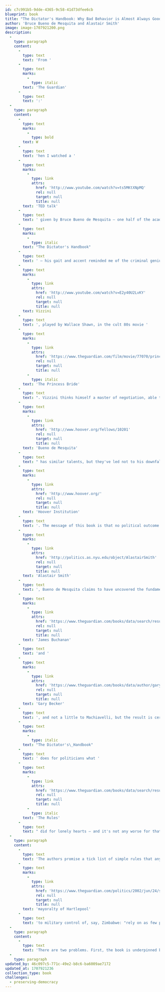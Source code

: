 ```yaml
---
id: c7c991b5-9dde-4365-9c58-41d73dfee6cb
blueprint: book
title: "The Dictator's Handbook: Why Bad Behavior is Almost Always Good Politics  (2011)"
author: 'Bruce Bueno de Mesquita and Alastair Smith'
image: image-1707921200.png
description:
  -
    type: paragraph
    content:
      -
        type: text
        text: 'From '
      -
        type: text
        marks:
          -
            type: italic
        text: 'The Guardian'
      -
        type: text
        text: ':'
  -
    type: paragraph
    content:
      -
        type: text
        marks:
          -
            type: bold
        text: W
      -
        type: text
        text: 'hen I watched a '
      -
        type: text
        marks:
          -
            type: link
            attrs:
              href: 'http://www.youtube.com/watch?v=ts5MKtXNpMQ'
              rel: null
              target: null
              title: null
        text: 'TED talk'
      -
        type: text
        text: ' given by Bruce Bueno de Mesquita – one half of the academic team behind '
      -
        type: text
        marks:
          -
            type: italic
        text: "The Dictator's Handbook"
      -
        type: text
        text: ' – his gait and accent reminded me of the criminal genius '
      -
        type: text
        marks:
          -
            type: link
            attrs:
              href: 'http://www.youtube.com/watch?v=E2y40U2LvKY'
              rel: null
              target: null
              title: null
        text: Vizzini
      -
        type: text
        text: ', played by Wallace Shawn, in the cult 80s movie '
      -
        type: text
        marks:
          -
            type: link
            attrs:
              href: 'https://www.theguardian.com/film/movie/77070/princess-bride'
              rel: null
              target: null
              title: null
          -
            type: italic
        text: 'The Princess Bride'
      -
        type: text
        text: ". Vizzini thinks himself a master of negotiation, able to see anyone's true motives and control their behaviour, but his hubris inevitably leads to his demise. "
      -
        type: text
        marks:
          -
            type: link
            attrs:
              href: 'http://www.hoover.org/fellows/10201'
              rel: null
              target: null
              title: null
        text: 'Bueno de Mesquita'
      -
        type: text
        text: " has similar talents, but they've led not to his downfall but to him becoming a senior fellow at Stanford's "
      -
        type: text
        marks:
          -
            type: link
            attrs:
              href: 'http://www.hoover.org/'
              rel: null
              target: null
              title: null
        text: 'Hoover Institution'
      -
        type: text
        text: '. The message of this book is that no political outcome is "inconceivable". Instead the behaviour of leaders is tiresomely predictable. Along with his co-writer, '
      -
        type: text
        marks:
          -
            type: link
            attrs:
              href: 'http://politics.as.nyu.edu/object/AlastairSmith'
              rel: null
              target: null
              title: null
        text: 'Alastair Smith'
      -
        type: text
        text: ', Bueno de Mesquita claims to have uncovered the fundamental laws that must be obeyed to attain and retain political power. The book owes plenty to '
      -
        type: text
        marks:
          -
            type: link
            attrs:
              href: 'https://www.theguardian.com/books/data/search/results?query=James+M+Buchanan&searchBy=all'
              rel: null
              target: null
              title: null
        text: 'James Buchanan'
      -
        type: text
        text: 'and '
      -
        type: text
        marks:
          -
            type: link
            attrs:
              href: 'https://www.theguardian.com/books/data/author/gary-s-becker'
              rel: null
              target: null
              title: null
        text: 'Gary Becker'
      -
        type: text
        text: ', and not a little to Machiavelli, but the result is certainly original. '
      -
        type: text
        marks:
          -
            type: italic
        text: "The Dictator's\_Handbook"
      -
        type: text
        text: ' does for politicians what '
      -
        type: text
        marks:
          -
            type: link
            attrs:
              href: 'https://www.theguardian.com/books/data/search/results?query=ellen+fein+and+sherrie+schneider&searchBy=all'
              rel: null
              target: null
              title: null
          -
            type: italic
        text: 'The Rules'
      -
        type: text
        text: " did for lonely hearts – and it's not any worse for that."
  -
    type: paragraph
    content:
      -
        type: text
        text: 'The authors promise a tick list of simple rules that any reader can follow should they wish to win anything from the '
      -
        type: text
        marks:
          -
            type: link
            attrs:
              href: 'https://www.theguardian.com/politics/2002/jun/24/society.localgovernment'
              rel: null
              target: null
              title: null
        text: 'mayoralty of Hartlepool'
      -
        type: text
        text: 'to military control of, say, Zimbabwe: "rely on as few people as possible", "make sure no supporter becomes irreplaceable", "find and control the money", "divide it with your allies", "don''t take money from your supporters'' pockets", and so on. These rules are illustrated with well-told political anecdotes and the book shares revealing insights about the nature of constituencies that leaders must capture in different political environments. It won''t surprise anyone that the power structure of FTSE boardrooms has much in common with African dictatorships, but it''s good to read the evidence.'
  -
    type: paragraph
    content:
      -
        type: text
        text: 'There are two problems. First, the book is underpinned by the notion that politicians are self-interested rational actors whose choices are fixed and predictable. Economists used to think the same about consumers but behavioural science proved them wrong. Second, though students of politics, the authors assume the affectations of scientists and, in the cause of "impartiality", create a work of such galactic cynicism that it made me flinch on more than one occasion. "When addressing politics," they state, "we must accustom ourselves to think about the actions and interests of specific leaders rather than thinking and talking about fuzzy ideas like the national interest, the common good, and the general welfare."'
  -
    type: paragraph
updated_by: 46c097c5-771c-49e2-b8c6-ba6009ae7172
updated_at: 1707921236
collection_type: book
challenges:
  - preserving-democracy
---
```


